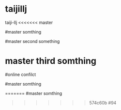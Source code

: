 # taijillj
taiji-llj
<<<<<<< master

#master somthing


#master second something

# master third somthing

#online confilct

#master somthing



=======
#master somthing
>>>>>>> 574c60b #94
